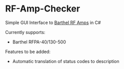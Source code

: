 # RF-Amp-Checker

Simple GUI Interface to [Barthel RF Amps](http://www.barthel-hf.de/?lang=en) in C#

Currently supports:

- Barthel RFPA-40/130-500

Features to be added:

- Automatic translation of status codes to description
